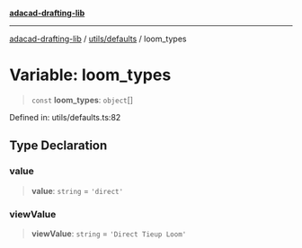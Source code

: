 [**adacad-drafting-lib**](../../../README.md)

***

[adacad-drafting-lib](../../../modules.md) / [utils/defaults](../README.md) / loom\_types

# Variable: loom\_types

> `const` **loom\_types**: `object`[]

Defined in: utils/defaults.ts:82

## Type Declaration

### value

> **value**: `string` = `'direct'`

### viewValue

> **viewValue**: `string` = `'Direct Tieup Loom'`
